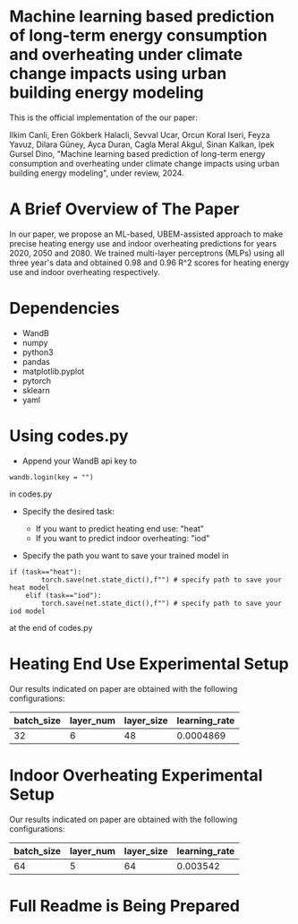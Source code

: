# Machine learning based prediction of long-term energy consumption and overheating under climate change impacts using urban building energy modeling

This is the official implementation of the our paper:

Ilkim Canli, Eren Gökberk Halacli, Sevval Ucar, Orcun Koral Iseri, Feyza Yavuz, Dilara Güney, Ayca Duran, Cagla Meral Akgul, Sinan Kalkan, Ipek Gursel Dino,
"Machine learning based prediction of long-term energy consumption and overheating under climate change impacts using urban building energy modeling",
under review, 2024.

# A Brief Overview of The Paper

In our paper, we propose an ML-based, UBEM-assisted approach to make precise heating energy use and indoor overheating predictions for years 2020, 2050 and 2080. We trained multi-layer perceptrons (MLPs) using all three year's data and obtained 0.98 and 0.96 R^2 scores for heating energy use and indoor overheating respectively.

# Dependencies
- WandB
- numpy
- python3
- pandas
- matplotlib.pyplot
- pytorch
- sklearn
- yaml

# Using codes.py

- Append your WandB api key to 
```
wandb.login(key = "")
```
in codes.py

- Specify the desired task:
    - If you want to predict heating end use: "heat"
    - If you want to predict indoor overheating: "iod"

- Specify the path you want to save your trained model in 
```
if (task=="heat"):
        torch.save(net.state_dict(),f"") # specify path to save your heat model
    elif (task=="iod"):
        torch.save(net.state_dict(),f"") # specify path to save your iod model
```
at the end of codes.py

# Heating End Use Experimental Setup

Our results indicated on paper are obtained with the following configurations:

| batch_size |layer_num | layer_size | learning_rate |
| --- | --- | --- | --- |
| 32 | 6 | 48 | 0.0004869 |

# Indoor Overheating Experimental Setup

Our results indicated on paper are obtained with the following configurations:

| batch_size |layer_num | layer_size | learning_rate |
| --- | --- | --- | --- |
| 64 | 5 | 64 | 0.003542 |

# Full Readme is Being Prepared
